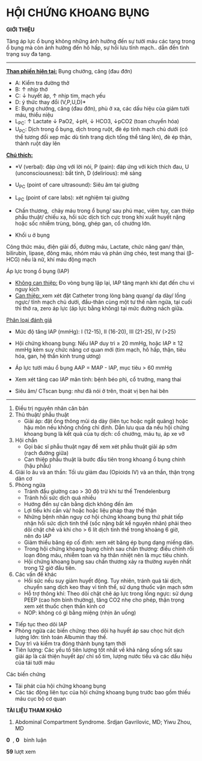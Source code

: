 # HỘI CHỨNG KHOANG BỤNG  
**GIỚI THIỆU**  
  
Tăng áp lực ổ bụng không những ảnh hưởng đến sự tưới máu các tạng trong ổ bụng mà còn ảnh hưởng đến hô hấp, sự hồi lưu tĩnh mạch.. dẫn đến tình trạng suy đa tạng.  
  
---  
  
**<u>Than phiền hiện tại:</u>** Bụng chướng, căng (đau đớn)  
  
-   A: Kiểm tra đường thở  
-   B: ↑ nhịp thở  
-   C: ↓ huyết áp, ↑ nhịp tim, mạch yếu   
-   D: ý thức thay đổi (V,P,U,D)\*   
-   E: Bụng chướng, căng (đau đớn), phù ở xa, các dấu hiệu của giảm tưới máu, thiểu niệu   
-   L<sub>PC</sub>: ↑ Lactate ↓ PaO2, ↓pH, ↓ HCO3, ↓pCO2 (toan chuyển hóa)  
-   U<sub>PC</sub>: Dịch trong ổ bụng, dịch trong ruột, đè ép tính mạch chủ dưới (có thể tương đối xẹp mặc dù tình trạng dịch tổng thể tăng lên), đè ép thận, thành ruột dày lên   
  
**<u>Chú thích:</u>**  
  
-   \*V (verbal): đáp ứng với lời nói, P (pain): đáp ứng với kích thích đau, U (unconsciousness): bất tỉnh, D (delirious): mê sảng  
-   U<sub>PC</sub> (point of care ultrasound): Siêu âm tại giường  
-   L<sub>PC</sub> (point of care labs): xét nghiệm tại giường  
  
-   Chấn thương,  chảy máu trong ổ bụng/ sau phú mạc, viêm tụy, can thiệp phẫu thuật/ chiếu xạ, hồi sức dịch tích cực trong khi xuất huyết nặng hoặc sốc nhiễm trùng, bỏng, ghép gan, cổ chướng lớn.  
  
-   Khối u ở bụng  
  
Công thức máu, điện giải đồ, đường máu, Lactate, chức năng gan/ thận, bilirubin, lipase, đông máu, nhóm máu và phản ứng chéo, test mang thai (β-HCG) nếu là nữ, khí máu động mạch  
  
Áp lực trong ổ bụng (IAP)  
  
-   <u>Không can thiệp:</u> Đo vòng bụng lặp lại, IAP tăng mạnh khi đạt đến chu vi nguy kịch  
-   <u>Can thiệp: </u> xem xét đặt Catheter trong lòng bàng quang/ dạ dày/ lồng ngực/ tĩnh mạch chủ dưới, đầu-thân cùng một tư thế nằm ngửa, tại cuối thì thở ra, zero áp lực (áp lực bằng không) tại mức đường nách giữa.  
  
<u>Phân loại&nbsp;đánh giá</u>  
  
-   Mức độ tăng IAP (mmHg): I (12-15), II (16-20), III (21-25), IV (>25)  
-   Hội chứng khoang bụng: Nếu IAP duy trì ≥ 20 mmHg, hoặc IAP ≥ 12 mmHg kèm suy chức năng cơ quan mới (tim mạch, hô hấp, thận, tiêu hóa, gan, hệ thần kinh trung ương)  
-   Áp lực tưới máu ổ bụng AAP = MAP - IAP, mục tiêu > 60 mmHg  
-   Xem xét tăng cao IAP mãn tính: bệnh béo phì, cổ trướng, mang thai  
  
-   Siêu âm/ CTscan bụng: như đã nói ở trên, thoát vị bẹn hai bên  
  
---  
  
1.  Điều trị nguyên nhân căn bản  
2.  Thủ thuật/ phẫu thuật  
    -   Giải áp: đặt ống thông mũi dạ dày (liên tục hoặc ngắt quãng) hoặc hậu môn nếu không chống chỉ định. Dẫn lưu qua da nếu hội chứng khoang bụng là kết quả của tụ dịch: cổ chướng, máu tụ, áp xe vỡ  
3.  Hội chẩn  
    -   Gọi bác sĩ phẫu thuật ngay để xem xét phẫu thuật giải áp sớm (rạch đường giữa)  
    -   Can thiệp phẫu thuật là bước đầu tiên trong khoang ổ bụng chính (hậu phẫu)  
4.  Giải lo âu và an thần: Tối ưu giảm đau (Opioids IV) và an thần, thận trọng dãn cơ  
5.  Phòng ngừa  
    -   Tránh đầu giường cao > 30 độ trừ khi tư thế Trendelenburg  
    -   Tránh hồi sức dịch quá nhiều  
    -   Hướng đến sự cân bằng dịch không đến âm  
    -   Lợi tiểu khi cần và/ hoặc hoặc liệu pháp thay thế thận  
    -   Những bệnh nhân nguy cơ hội chứng khoang bụng thứ phát tiếp nhận hồi sức dịch tinh thể (sốc nặng bất kể nguyên nhân) phải theo dõi chặt chẽ và khi cho > 6 lít dịch tinh thể trong khoảng 6 giờ, nên đo IAP  
    -   Giảm thiểu băng ép cố định: xem xét băng ép bụng dạng miếng dán.  
    -   Trong hội chứng khoang bụng chính sau chấn thương: điều chỉnh rối loạn đông máu, nhiễm toan và hạ thân nhiệt nên là mục tiêu chính.  
    -   Hội chứng khoang bụng sau chấn thương xảy ra thường xuyên nhất trong 12 giờ đầu tiên.  
6.  Các vấn đề khác  
    -   Hồi sức nếu suy giảm huyết động. Tuy nhiên, tránh quá tải dịch, chuyển sang dịch keo thay vì tinh thể, sử dụng thuốc vận mạch sớm  
    -   Hỗ trợ thông khí: Theo dõi chặt chẽ áp lực trong lồng ngực: sử dụng PEEP (cao hơn bình thường), tăng CO2 nhẹ cho phép, thận trọng xem xét thuốc chẹn thần kinh cơ  
    -   NOP: không có gì bằng miệng (nhịn ăn uống)  
  
-   Tiếp tục theo dõi IAP  
-   Phòng ngừa các biến chứng: theo dõi hạ huyết áp sau chọc hút dịch lượng lớn: tính toán Albumin thay thế.  
-   Duy trì và kiểm tra đóng thành bụng tạm thời  
-   Tiên lượng: Các yếu tố tiên lượng tốt nhất về khả năng sống sốt sau giải áp là cải thiện huyết áp/ chỉ số tim, lượng nước tiểu và các dấu hiệu của tái tưới máu  
  
Các biến chứng  
  
-   Tái phát của hội chứng khoang bụng  
-   Các tác động liên tục của hội chứng khoang bụng trước bao gồm thiếu máu cục bộ cơ quan  
  
**TÀI LIỆU THAM KHẢO**  
  
1.  Abdominal Compartment Syndrome. Srdjan Gavrilovic, MD; Yiwu Zhou, MD  
  
**0**  , **0**   bình luận  
  
**59** lượt xem